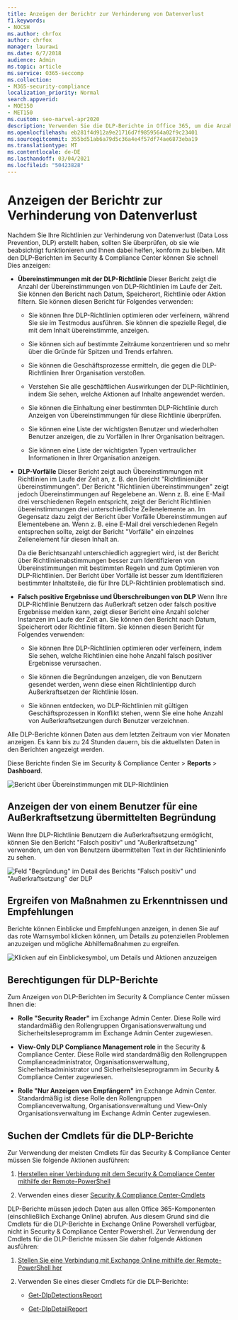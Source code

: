 ```yaml
---
title: Anzeigen der Berichtr zur Verhinderung von Datenverlust
f1.keywords:
- NOCSH
ms.author: chrfox
author: chrfox
manager: laurawi
ms.date: 6/7/2018
audience: Admin
ms.topic: article
ms.service: O365-seccomp
ms.collection:
- M365-security-compliance
localization_priority: Normal
search.appverid:
- MOE150
- MET150
ms.custom: seo-marvel-apr2020
description: Verwenden Sie die DLP-Berichte in Office 365, um die Anzahl der Übereinstimmungen, Außerkraftsetzungen oder falsch positiven Ergebnisse der DLP-Richtlinie zu sehen und festzustellen, ob sie im Laufe der Zeit nach oben oder unten zeigen.
ms.openlocfilehash: eb281f4d912a9e21716d7f9859564a02f9c23401
ms.sourcegitcommit: 355bd51ab6a79d5c36a4e4f57df74ae6873eba19
ms.translationtype: MT
ms.contentlocale: de-DE
ms.lasthandoff: 03/04/2021
ms.locfileid: "50423828"
---
```

# <a name="view-the-reports-for-data-loss-prevention"></a>Anzeigen der Berichtr zur Verhinderung von Datenverlust

Nachdem Sie Ihre Richtlinien zur Verhinderung von Datenverlust (Data Loss Prevention, DLP) erstellt haben, sollten Sie überprüfen, ob sie wie beabsichtigt funktionieren und Ihnen dabei helfen, konform zu bleiben. Mit den DLP-Berichten im Security &amp; Compliance Center können Sie schnell Dies anzeigen:
  
- **Übereinstimmungen mit der DLP-Richtlinie** Dieser Bericht zeigt die Anzahl der Übereinstimmungen von DLP-Richtlinien im Laufe der Zeit. Sie können den Bericht nach Datum, Speicherort, Richtlinie oder Aktion filtern. Sie können diesen Bericht für Folgendes verwenden: 
    
  - Sie können Ihre DLP-Richtlinien optimieren oder verfeinern, während Sie sie im Testmodus ausführen. Sie können die spezielle Regel, die mit dem Inhalt übereinstimmte, anzeigen.
    
  - Sie können sich auf bestimmte Zeiträume konzentrieren und so mehr über die Gründe für Spitzen und Trends erfahren.
    
  - Sie können die Geschäftsprozesse ermitteln, die gegen die DLP-Richtlinien Ihrer Organisation verstoßen.
    
  - Verstehen Sie alle geschäftlichen Auswirkungen der DLP-Richtlinien, indem Sie sehen, welche Aktionen auf Inhalte angewendet werden.
    
  - Sie können die Einhaltung einer bestimmten DLP-Richtlinie durch Anzeigen von Übereinstimmungen für diese Richtlinie überprüfen.
    
  - Sie können eine Liste der wichtigsten Benutzer und wiederholten Benutzer anzeigen, die zu Vorfällen in Ihrer Organisation beitragen.
    
  - Sie können eine Liste der wichtigsten Typen vertraulicher Informationen in Ihrer Organisation anzeigen.
    
- **DLP-Vorfälle** Dieser Bericht zeigt auch Übereinstimmungen mit Richtlinien im Laufe der Zeit an, z. B. den Bericht "Richtlinienüber übereinstimmungen". Der Bericht "Richtlinien übereinstimmungen" zeigt jedoch Übereinstimmungen auf Regelebene an. Wenn z. B. eine E-Mail drei verschiedenen Regeln entspricht, zeigt der Bericht Richtlinien übereinstimmungen drei unterschiedliche Zeilenelemente an. Im Gegensatz dazu zeigt der Bericht über Vorfälle Übereinstimmungen auf Elementebene an. Wenn z. B. eine E-Mail drei verschiedenen Regeln entsprechen sollte, zeigt der Bericht "Vorfälle" ein einzelnes Zeilenelement für diesen Inhalt an. 
    
  Da die Berichtsanzahl unterschiedlich aggregiert wird, ist der Bericht über Richtlinienabstimmungen besser zum Identifizieren von Übereinstimmungen mit bestimmten Regeln und zum Optimieren von DLP-Richtlinien. Der Bericht über Vorfälle ist besser zum Identifizieren bestimmter Inhaltsteile, die für Ihre DLP-Richtlinien problematisch sind.
    
- **Falsch positive Ergebnisse und Überschreibungen von DLP** Wenn Ihre DLP-Richtlinie Benutzern das Außerkraft setzen oder falsch positive Ergebnisse melden kann, zeigt dieser Bericht eine Anzahl solcher Instanzen im Laufe der Zeit an. Sie können den Bericht nach Datum, Speicherort oder Richtlinie filtern. Sie können diesen Bericht für Folgendes verwenden: 
    
  - Sie können Ihre DLP-Richtlinien optimieren oder verfeinern, indem Sie sehen, welche Richtlinien eine hohe Anzahl falsch positiver Ergebnisse verursachen.
    
  - Sie können die Begründungen anzeigen, die von Benutzern gesendet werden, wenn diese einen Richtlinientipp durch Außerkraftsetzen der Richtlinie lösen.
    
  - Sie können entdecken, wo DLP-Richtlinien mit gültigen Geschäftsprozessen in Konflikt stehen, wenn Sie eine hohe Anzahl von Außerkraftsetzungen durch Benutzer verzeichnen.
    
Alle DLP-Berichte können Daten aus dem letzten Zeitraum von vier Monaten anzeigen. Es kann bis zu 24 Stunden dauern, bis die aktuellsten Daten in den Berichten angezeigt werden.
  
Diese Berichte finden Sie im Security &amp; Compliance Center \> **Reports** \> **Dashboard**.
  
![Bericht über Übereinstimmungen mit DLP-Richtlinien](../media/117d20c9-d379-403f-ad68-1f5cd6c4e5cf.png)
  
## <a name="view-the-justification-submitted-by-a-user-for-an-override"></a>Anzeigen der von einem Benutzer für eine Außerkraftsetzung übermittelten Begründung

Wenn Ihre DLP-Richtlinie Benutzern die Außerkraftsetzung ermöglicht, können Sie den Bericht "Falsch positiv" und "Außerkraftsetzung" verwenden, um den von Benutzern übermittelten Text in der Richtlinieninfo zu sehen.
  
![Feld "Begründung" im Detail des Berichts "Falsch positiv" und "Außerkraftsetzung" der DLP](../media/e11e3126-026d-4e77-a16d-74a0686d1fa3.png)
  
## <a name="take-action-on-insights-and-recommendations"></a>Ergreifen von Maßnahmen zu Erkenntnissen und Empfehlungen

Berichte können Einblicke und Empfehlungen anzeigen, in denen Sie auf das rote Warnsymbol klicken können, um Details zu potenziellen Problemen anzuzeigen und mögliche Abhilfemaßnahmen zu ergreifen.
  
![Klicken auf ein Einblickesymbol, um Details und Aktionen anzuzeigen](../media/51782036-7299-4960-8175-75c2b1637159.png)
  
## <a name="permissions-for-dlp-reports"></a>Berechtigungen für DLP-Berichte

Zum Anzeigen von DLP-Berichten im Security & Compliance Center müssen Ihnen die:

- **Rolle "Security Reader"** im Exchange Admin Center. Diese Rolle wird standardmäßig den Rollengruppen Organisationsverwaltung und Sicherheitsleseprogramm im Exchange Admin Center zugewiesen.

- **View-Only DLP Compliance Management role** in the Security & Compliance Center. Diese Rolle wird standardmäßig den Rollengruppen Complianceadministrator, Organisationsverwaltung, Sicherheitsadministrator und Sicherheitsleseprogramm im Security & Compliance Center zugewiesen.

- **Rolle "Nur Anzeigen von Empfängern"** im Exchange Admin Center. Standardmäßig ist diese Rolle den Rollengruppen Complianceverwaltung, Organisationsverwaltung und View-Only Organisationsverwaltung im Exchange Admin Center zugewiesen.

## <a name="find-the-cmdlets-for-the-dlp-reports"></a>Suchen der Cmdlets für die DLP-Berichte

Zur Verwendung der meisten Cmdlets für das Security &amp; Compliance Center müssen Sie folgende Aktionen ausführen:
  
1. [Herstellen einer Verbindung mit dem Security &amp; Compliance Center mithilfe der Remote-PowerShell](https://docs.microsoft.com/powershell/exchange/connect-to-scc-powershell&amp;clcid=0x409)
    
2. Verwenden eines dieser [Security &amp; Compliance Center-Cmdlets](https://go.microsoft.com/fwlink/?LinkID=799772&amp;clcid=0x409)
    
DLP-Berichte müssen jedoch Daten aus allen Office 365-Komponenten (einschließlich Exchange Online) abrufen. Aus diesem Grund sind die Cmdlets für die DLP-Berichte in Exchange Online Powershell verfügbar, nicht in Security &amp; Compliance Center Powershell. Zur Verwendung der Cmdlets für die DLP-Berichte müssen Sie daher folgende Aktionen ausführen:
  
1. [Stellen Sie eine Verbindung mit Exchange Online mithilfe der Remote-PowerShell her](https://go.microsoft.com/fwlink/?LinkID=799773&amp;clcid=0x409)
    
2. Verwenden Sie eines dieser Cmdlets für die DLP-Berichte:
    
      - [Get-DlpDetectionsReport](https://go.microsoft.com/fwlink/?LinkID=799774&amp;clcid=0x409)
    
      - [Get-DlpDetailReport](https://go.microsoft.com/fwlink/?LinkID=799775&amp;clcid=0x409)
    

